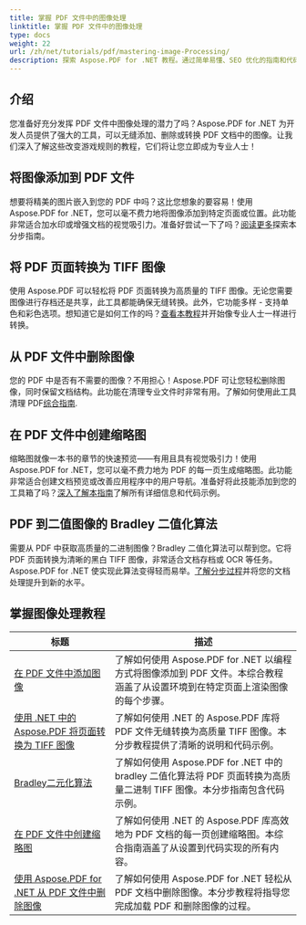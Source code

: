 ```yaml
---
title: 掌握 PDF 文件中的图像处理
linktitle: 掌握 PDF 文件中的图像处理
type: docs
weight: 22
url: /zh/net/tutorials/pdf/mastering-image-Processing/
description: 探索 Aspose.PDF for .NET 教程。通过简单易懂、SEO 优化的指南和代码示例，掌握在 PDF 文件中添加、转换和管理图像的方法。
---
```

## 介绍

您准备好充分发挥 PDF 文件中图像处理的潜力了吗？Aspose.PDF for .NET 为开发人员提供了强大的工具，可以无缝添加、删除或转换 PDF 文档中的图像。让我们深入了解这些改变游戏规则的教程，它们将让您立即成为专业人士！

## 将图像添加到 PDF 文件  

想要将精美的图片嵌入到您的 PDF 中吗？这比您想象的要容易！使用 Aspose.PDF for .NET，您可以毫不费力地将图像添加到特定页面或位置。此功能非常适合加水印或增强文档的视觉吸引力。准备好尝试一下了吗？[阅读更多](./adding-image/)探索本分步指南。

## 将 PDF 页面转换为 TIFF 图像  

使用 Aspose.PDF 可以轻松将 PDF 页面转换为高质量的 TIFF 图像。无论您需要图像进行存档还是共享，此工具都能确保无缝转换。此外，它功能多样 - 支持单色和彩色选项。想知道它是如何工作的吗？[查看本教程](./convert-pages-to-tiff-images/)并开始像专业人士一样进行转换。

## 从 PDF 文件中删除图像  

您的 PDF 中是否有不需要的图像？不用担心！Aspose.PDF 可让您轻松删除图像，同时保留文档结构。此功能在清理专业文件时非常有用。了解如何使用此工具清理 PDF[综合指南](./delete-images-from-pdf-files/).  

## 在 PDF 文件中创建缩略图  

缩略图就像一本书的章节的快速预览——有用且具有视觉吸引力！使用 Aspose.PDF for .NET，您可以毫不费力地为 PDF 的每一页生成缩略图。此功能非常适合创建文档预览或改善应用程序中的用户导航。准备好将此技能添加到您的工具箱了吗？[深入了解本指南](./creating-thumbnail-images/)了解所有详细信息和代码示例。

## PDF 到二值图像的 Bradley 二值化算法  

需要从 PDF 中获取高质量的二进制图像？Bradley 二值化算法可以帮到您。它将 PDF 页面转换为清晰的黑白 TIFF 图像，非常适合文档存档或 OCR 等任务。Aspose.PDF for .NET 使实现此算法变得轻而易举。[了解分步过程](./bradley-binarization-algorithm/)并将您的文档处理提升到新的水平。

## 掌握图像处理教程
| 标题 | 描述 |
| --- | --- | 
| [在 PDF 文件中添加图像](./adding-image/) | 了解如何使用 Aspose.PDF for .NET 以编程方式将图像添加到 PDF 文件。本综合教程涵盖了从设置环境到在特定页面上渲染图像的每个步骤。 |  
| [使用 .NET 中的 Aspose.PDF 将页面转换为 TIFF 图像](./convert-pages-to-tiff-images/) | 了解如何使用 .NET 的 Aspose.PDF 库将 PDF 文件无缝转换为高质量 TIFF 图像。本分步教程提供了清晰的说明和代码示例。 |  
| [Bradley二元化算法](./bradley-binarization-algorithm/) | 了解如何使用 Aspose.PDF for .NET 中的 bradley 二值化算法将 PDF 页面转换为高质量二进制 TIFF 图像。本分步指南包含代码示例。 |   
| [在 PDF 文件中创建缩略图](./creating-thumbnail-images/) | 了解如何使用 .NET 的 Aspose.PDF 库高效地为 PDF 文档的每一页创建缩略图。本综合指南涵盖了从设置到代码实现的所有内容。 |  
| [使用 Aspose.PDF for .NET 从 PDF 文件中删除图像](./delete-images-from-pdf-files/) | 了解如何使用 Aspose.PDF for .NET 轻松从 PDF 文档中删除图像。本分步教程将指导您完成加载 PDF 和删除图像的过程。 |  
